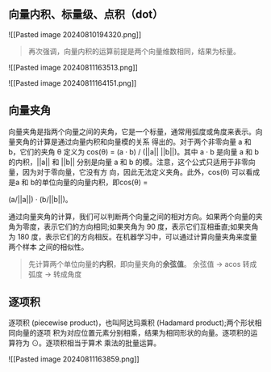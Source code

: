 
## 向量内积、标量级、点积（dot）
![[Pasted image 20240810194320.png]]

>再次强调，向量内积的运算前提是两个向量维数相同，结果为标量。

![[Pasted image 20240811163513.png]]

![[Pasted image 20240811164151.png]]


## 向量夹角
向量夹角是指两个向量之间的夹角，它是一个标量，通常用弧度或角度来表示。向量夹角的计算是通过向量内积和向量模的关系 得出的。对于两个非零向量 a 和 b，它们的夹角 θ 定义为 cos(θ) = (a · b) / (||a|| ||b||)。其中 a · b 是向量 a 和 b 的内积，||a|| 和 ||b|| 分别是向量 a 和 b 的模。注意，这个公式只适用于非零向量，因为对于零向量，它没有方 向，因此无法定义夹角。此外，cos(θ) 可以看成是a 和 b的单位向量的向量内积，即cos(θ) =

(a/||a||) · (b/||b||)。

通过向量夹角的计算，我们可以判断两个向量之间的相对方向。如果两个向量的夹角为零度，表示它们的方向相同;如果夹角为 90 度，表示它们互相垂直;如果夹角为 180 度，表示它们的方向相反。在机器学习中，可以通过计算向量夹角来度量两个样本 之间的相似性。

>先计算两个单位向量的**内积**，即向量夹角的**余弦值**。
>余弦值 -> acos 转成弧度 -> 转成角度


## 逐项积

逐项积 (piecewise product)，也叫阿达玛乘积 (Hadamard product);两个形状相同向量的逐项 积为对应位置元素分别相乘，结果为相同形状的向量。逐项积的运算符为 ⊙。逐项积相当于算术 乘法的批量运算。

![[Pasted image 20240811163859.png]]



